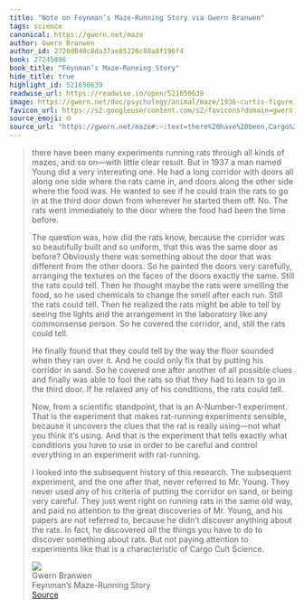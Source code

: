 ```yaml
---
title: "Note on Feynman’s Maze-Running Story via Gwern Branwen"
tags: science
canonical: https://gwern.net/maze
author: Gwern Branwen
author_id: 2726d040c8da37ae85226c88a8f196f4
book: 27245896
book_title: "Feynman’s Maze-Running Story"
hide_title: true
highlight_id: 521650639
readwise_url: https://readwise.io/open/521650639
image: https://gwern.net/doc/psychology/animal/maze/1936-curtis-figure1-diagramoutlineoftheunitalikeratmaze.png
favicon_url: https://s2.googleusercontent.com/s2/favicons?domain=gwern.net
source_emoji: 🌐
source_url: "https://gwern.net/maze#:~:text=there%20have%20been,Cargo%20Cult%20Science."
---
```


> there have been many experiments running rats through all kinds of mazes, and so on—with little clear result. But in 1937 a man named Young did a very interesting one. He had a long corridor with doors all along one side where the rats came in, and doors along the other side where the food was. He wanted to see if he could train the rats to go in at the third door down from wherever he started them off. No. The rats went immediately to the door where the food had been the time before.
> 
> The question was, how did the rats know, because the corridor was so beautifully built and so uniform, that this was the same door as before? Obviously there was something about the door that was different from the other doors. So he painted the doors very carefully, arranging the textures on the faces of the doors exactly the same. Still the rats could tell. Then he thought maybe the rats were smelling the food, so he used chemicals to change the smell after each run. Still the rats could tell. Then he realized the rats might be able to tell by seeing the lights and the arrangement in the laboratory like any commonsense person. So he covered the corridor, and, still the rats could tell.
> 
> He finally found that they could tell by the way the floor sounded when they ran over it. And he could only fix that by putting his corridor in sand. So he covered one after another of all possible clues and finally was able to fool the rats so that they had to learn to go in the third door. If he relaxed any of his conditions, the rats could tell.
> 
> Now, from a scientific standpoint, that is an A-Number-1 experiment. That is the experiment that makes rat-running experiments sensible, because it uncovers the clues that the rat is really using—not what you think it’s using. And that is the experiment that tells exactly what conditions you have to use in order to be careful and control everything in an experiment with rat-running.
> 
> I looked into the subsequent history of this research. The subsequent experiment, and the one after that, never referred to Mr. Young. They never used any of his criteria of putting the corridor on sand, or being very careful. They just went right on running rats in the same old way, and paid no attention to the great discoveries of Mr. Young, and his papers are not referred to, because he didn’t discover anything about the rats. In fact, he discovered *all* the things you have to do to discover something about rats. But not paying attention to experiments like that is a characteristic of Cargo Cult Science.
> <div class="quoteback-footer"><div class="quoteback-avatar"><img class="mini-favicon" src="https://s2.googleusercontent.com/s2/favicons?domain=gwern.net"></div><div class="quoteback-metadata"><div class="metadata-inner"><span style="display:none">FROM:</span><div aria-label="Gwern Branwen" class="quoteback-author"> Gwern Branwen</div><div aria-label="Feynman’s Maze-Running Story" class="quoteback-title"> Feynman’s Maze-Running Story</div></div></div><div class="quoteback-backlink"><a target="_blank" aria-label="go to the full text of this quotation" rel="noopener" href="https://gwern.net/maze#:~:text=there%20have%20been,Cargo%20Cult%20Science." class="quoteback-arrow"> Source</a></div></div>